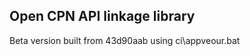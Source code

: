 Open CPN API linkage library
----------------------------

Beta version built from 43d90aab using ci\appveour.bat
